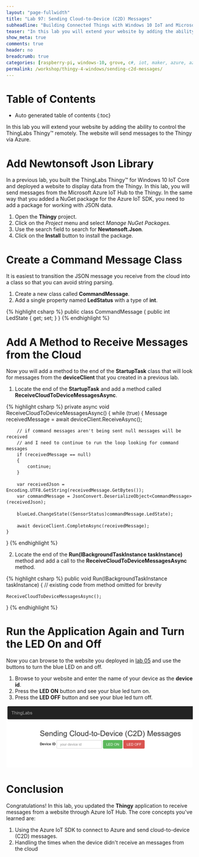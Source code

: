 ```yaml
---
layout: "page-fullwidth"
title: "Lab 97: Sending Cloud-to-Device (C2D) Messages"
subheadline: "Building Connected Things with Windows 10 IoT and Microsoft Azure"
teaser: "In this lab you will extend your website by adding the ability to control the THingLabs Thingy&trade; remotely. The website will send messages to the Thingy via Azure."
show_meta: true
comments: true
header: no
breadcrumb: true
categories: [raspberry-pi, windows-10, grove, c#, iot, maker, azure, azure-iot-hub]
permalink: /workshop/thingy-4-windows/sending-c2d-messages/
---
```


# Table of Contents
*  Auto generated table of contents
{:toc}

In this lab you will extend your website by adding the ability to control the ThingLabs Thingy&trade; remotely. The website will send messages to the Thingy via Azure.

# Add Newtonsoft Json Library
In a previous lab, you built the ThingLabs Thingy&trade; for Windows 10 IoT Core and deployed a website to display data from the Thingy. In this lab, you will send messages from the Microsoft Azure IoT Hub to the Thingy. In the same way that you added a NuGet package for the Azure IoT SDK, you need to add a package for working with JSON data. 

1. Open the __Thingy__ project.
2. Click on the _Project_ menu and select _Manage NuGet Packages._
3. Use the search field to search for __Newtonsoft.Json__.
4. Click on the __Install__ button to install the package.

# Create a Command Message Class
It is easiest to transition the JSON message you receive from the cloud into a class so that you can avoid string parsing.

1. Create a new class called __CommandMessage__.
2. Add a single property named __LedStatus__ with a type of __int__.

{% highlight csharp %}
public class CommandMessage
{
    public int LedState { get; set; }
}
{% endhighlight %}

# Add A Method to Receive Messages from the Cloud
Now you will add a method to the end of the __StartupTask__ class that will look for messages from the __deviceClient__ that you created in a previous lab.

1. Locate the end of the __StartupTask__ and add a method called __ReceiveCloudToDeviceMessagesAsync__.

{% highlight csharp %}
private async void ReceiveCloudToDeviceMessagesAsync()
{
    while (true)
    {
        Message receivedMessage = await deviceClient.ReceiveAsync();

        // if command messages aren't being sent null messages will be received
        // and I need to continue to run the loop looking for command messages
        if (receivedMessage == null)
        {
            continue;
        }

        var receivedJson = Encoding.UTF8.GetString(receivedMessage.GetBytes());
        var commandMessage = JsonConvert.DeserializeObject<CommandMessage>(receivedJson);

        blueLed.ChangeState((SensorStatus)commandMessage.LedState);

        await deviceClient.CompleteAsync(receivedMessage);
    }
}
{% endhighlight %}

2. Locate the end of the __Run(IBackgroundTaskInstance taskInstance)__ method and add a call to the __ReceiveCloudToDeviceMessagesAsync__ method.

{% highlight csharp %}
public void Run(IBackgroundTaskInstance taskInstance)
{
    // existing code from method omitted for brevity
    
    ReceiveCloudToDeviceMessagesAsync();
}
{% endhighlight %}

# Run the Application Again and Turn the LED On and Off
Now you can browse to the website you deployed in [lab 05](../sending-d2c-messages) and use the buttons to turn the blue LED on and off.

1. Browse to your website and enter the name of your device as the __device id__.
2. Press the __LED ON__ button and see your blue led turn on.
3. Press the __LED OFF__ button and see your blue led turn off.

![Send LED ON and OFF messages](/images/workshops/thingy-4-windows/sending-c2d-messages.png) 

# Conclusion
Congratulations! In this lab, you updated the __Thingy__ application to receive messages from a website through Azure IoT Hub. The core concepts you've learned are:

1. Using the Azure IoT SDK to connect to Azure and send cloud-to-device (C2D) messages.
2. Handling the times when the device didn't receive an messages from the cloud
